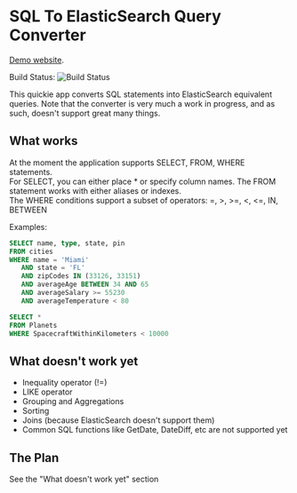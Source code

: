 # SQL To ElasticSearch Query Converter

[Demo website](https://sqltoelasticsearch.azurewebsites.net/).

Build Status: ![Build Status](https://github.com/rgelb/workflows/SqlToElasticBuild/badge.svg)

This quickie app converts SQL statements into ElasticSearch equivalent queries.  Note that the converter is very much a work in progress, and as such, doesn't support great many things.

## What works
At the moment the application supports SELECT, FROM, WHERE statements.  
For SELECT, you can either place * or specify column names.
The FROM statement works with either aliases or indexes.  
The WHERE conditions support a subset of operators: =, >, >=, <, <=, IN, BETWEEN 

Examples:
```sql
SELECT name, type, state, pin
FROM cities
WHERE name = 'Miami'
   AND state = 'FL'
   AND zipCodes IN (33126, 33151)
   AND averageAge BETWEEN 34 AND 65
   AND averageSalary >= 55230
   AND averageTemperature < 80 
```
   
```sql
SELECT *
FROM Planets
WHERE SpacecraftWithinKilometers < 10000
```


## What doesn't work yet
+ Inequality operator (!=)
+ LIKE operator
+ Grouping and Aggregations
+ Sorting
+ Joins (because ElasticSearch doesn't support them)
+ Common SQL functions like GetDate, DateDiff, etc are not supported yet

## The Plan
See the "What doesn't work yet" section

